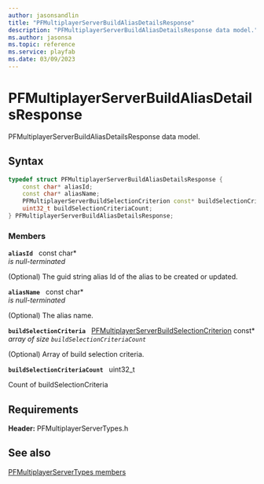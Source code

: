 ```yaml
---
author: jasonsandlin
title: "PFMultiplayerServerBuildAliasDetailsResponse"
description: "PFMultiplayerServerBuildAliasDetailsResponse data model."
ms.author: jasonsa
ms.topic: reference
ms.service: playfab
ms.date: 03/09/2023
---
```


# PFMultiplayerServerBuildAliasDetailsResponse  

PFMultiplayerServerBuildAliasDetailsResponse data model.  

## Syntax  
  
```cpp
typedef struct PFMultiplayerServerBuildAliasDetailsResponse {  
    const char* aliasId;  
    const char* aliasName;  
    PFMultiplayerServerBuildSelectionCriterion const* buildSelectionCriteria;  
    uint32_t buildSelectionCriteriaCount;  
} PFMultiplayerServerBuildAliasDetailsResponse;  
```
  
### Members  
  
**`aliasId`** &nbsp; const char*  
*is null-terminated*  
  
(Optional) The guid string alias Id of the alias to be created or updated.
  
**`aliasName`** &nbsp; const char*  
*is null-terminated*  
  
(Optional) The alias name.
  
**`buildSelectionCriteria`** &nbsp; [PFMultiplayerServerBuildSelectionCriterion](pfmultiplayerserverbuildselectioncriterion.md) const*  
*array of size `buildSelectionCriteriaCount`*  
  
(Optional) Array of build selection criteria.
  
**`buildSelectionCriteriaCount`** &nbsp; uint32_t  
  
Count of buildSelectionCriteria
  
  
## Requirements  
  
**Header:** PFMultiplayerServerTypes.h
  
## See also  
[PFMultiplayerServerTypes members](../pfmultiplayerservertypes_members.md)  

  
  
